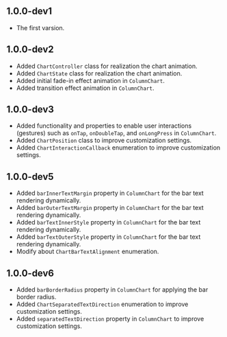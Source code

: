 ## 1.0.0-dev1
* The first varsion.

## 1.0.0-dev2
* Added `ChartController` class for realization the chart animation.
* Added `ChartState` class for realization the chart animation.
* Added initial fade-in effect animation in `ColumnChart`.
* Added transition effect animation in `ColumnChart`.

## 1.0.0-dev3
* Added functionality and properties to enable user interactions (gestures) such as `onTap`, `onDoubleTap`, and `onLongPress` in `ColumnChart`.
* Added `ChartPosition` class to improve customization settings.
* Added `ChartInteractionCallback` enumeration to improve customization settings.

## 1.0.0-dev5
* Added `barInnerTextMargin` property in `ColumnChart` for the bar text rendering dynamically.
* Added `barOuterTextMargin` property in `ColumnChart` for the bar text rendering dynamically.
* Added `barTextInnerStyle` property in `ColumnChart` for the bar text rendering dynamically.
* Added `barTextOuterStyle` property in `ColumnChart` for the bar text rendering dynamically.
* Modify about `ChartBarTextAlignment` enumeration.

## 1.0.0-dev6
* Added `barBorderRadius` property in `ColumnChart` for applying the bar border radius.
* Added `ChartSeparatedTextDirection` enumeration to improve customization settings.
* Added `separatedTextDirection` property in `ColumnChart` to improve customization settings.